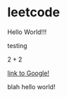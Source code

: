 # leetcode

Hello World!!!

testing

$2 + 2$

[link to Google!](http://google.com)

blah hello world!
